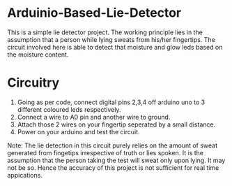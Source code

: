 # Arduinio-Based-Lie-Detector
This is a simple lie detector project. The working principle lies in the assumption that a person while lying sweats from his/her fingertips. The circuit involved here is able to detect that moisture and glow leds based on the moisture content.

# Circuitry
1. Going as per code, connect digital pins 2,3,4 off arduino uno to 3 different coloured leds respectively.
2. Connect a wire to A0 pin and another wire to ground.
3. Attach those 2 wires on your fingertip seperated by a small distance.
4. Power on your arduino and test the circuit.


Note: The lie detection in this circuit purely relies on the amount of sweat generated from fingetips irrespective of truth or lies spoken. It is the assumption
that the person taking the test will sweat only upon lying. It may not be so. Hence the accuracy of this project is not sufficient for real time appications.

